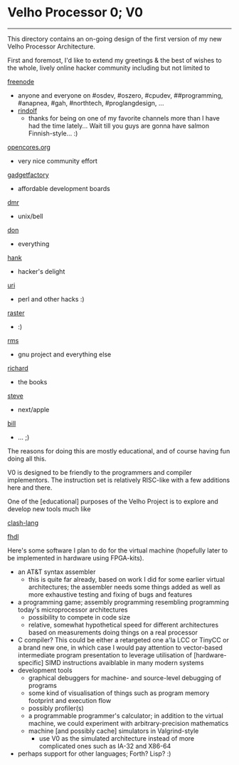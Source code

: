 # Velho Processor 0; V0
  ---

This directory contains an on-going design of the first version of my
new Velho Processor Architecture.

First and foremost, I'd like to extend my greetings & the best of wishes
to the whole, lively online hacker community including but not limited to

[freenode](https://freenode.net)
- anyone and everyone on #osdev, #oszero, #cpudev, ##programming, #anapnea, #gah, #northtech, #proglangdesign, ...
- [rindolf](https://github.com/shlomif/)
  - thanks for being on one of my favorite channels more than I have had the
    time lately... Wait till you guys are gonna have salmon Finnish-style... :)

[opencores.org](https://opencores.org)
- very nice community effort

[gadgetfactory](http://papilio.cc/)
- affordable development boards

[dmr](https://www.bell-labs.com/usr/dmr/www/)
- unix/bell

[don](https://www-cs-faculty.stanford.edu/~knuth/)
- everything

[hank](https://www.hackersdelight.org/)
- hacker's delight

[uri](https://metacpan.org/author/URI)
- perl and other hacks :)

[raster](https://rasterman.com/)
- :)

[rms](https://stallman.org/)
- gnu project and everything else

[richard](http://www.kohala.com/start/)
- the books

[steve](https://www.apple.com/stevejobs/)
- next/apple

[bill](https://www.gatesnotes.com/)
- ... ;)

The reasons for doing this are mostly educational, and of course having fun
doing all this.

V0 is designed to be friendly to the programmers and compiler implementors. The
instruction set is relatively RISC-like with a few additions here and there.

One of the [educational] purposes of the Velho Project is to explore and
develop new tools much like

[clash-lang](https://clash-lang.org/)

[fhdl](http://cs.ecs.baylor.edu/~maurer/fhdl.html)

Here's some software I plan to do for the virtual machine (hopefully later to
be implemented in hardware using FPGA-kits).

- an AT&T syntax assembler
  - this is quite far already, based on work I did for some earlier virtual
    architectures; the assembler needs some things added as well as more
    exhaustive testing and fixing of bugs and features
- a programming game; assembly programming resembling programming today's
  microprocessor architectures
  - possibility to compete in code size
  - relative, somewhat hypothetical speed for different architectures based
    on measurements doing things on a real processor
- C compiler? This could be either a retargeted one a'la LCC or TinyCC or a
  brand new one, in which case I would pay attention to vector-based
  intermediate program presentation to leverage utilisation of
  [hardware-specific] SIMD instructions avaiblable in many modern systems
- development tools
  - graphical debuggers for machine- and source-level debugging of programs
  - some kind of visualisation of things such as program memory footprint and
    execution flow
  - possibly profiler(s)
  - a programmable programmer's calculator; in addition to the virtual machine,
    we could experiment with arbitrary-precision mathematics
  - machine [and possibly cache] simulators in Valgrind-style
    - use V0 as the simulated architecture instead of more complicated ones
      such as IA-32 and X86-64
- perhaps support for other languages; Forth? Lisp? :)

